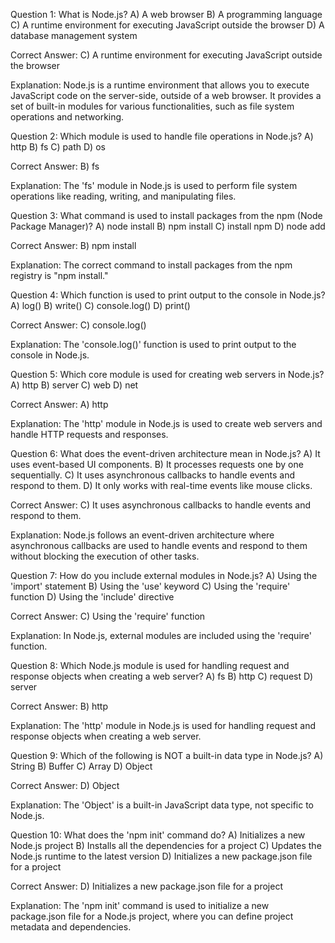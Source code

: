 Question 1: What is Node.js?
A) A web browser
B) A programming language
C) A runtime environment for executing JavaScript outside the browser
D) A database management system

Correct Answer: C) A runtime environment for executing JavaScript outside the browser

Explanation: Node.js is a runtime environment that allows you to execute JavaScript code on the server-side, outside of a web browser. It provides a set of built-in modules for various functionalities, such as file system operations and networking.

Question 2: Which module is used to handle file operations in Node.js?
A) http
B) fs
C) path
D) os

Correct Answer: B) fs

Explanation: The 'fs' module in Node.js is used to perform file system operations like reading, writing, and manipulating files.

Question 3: What command is used to install packages from the npm (Node Package Manager)?
A) node install
B) npm install
C) install npm
D) node add

Correct Answer: B) npm install

Explanation: The correct command to install packages from the npm registry is "npm install."

Question 4: Which function is used to print output to the console in Node.js?
A) log()
B) write()
C) console.log()
D) print()

Correct Answer: C) console.log()

Explanation: The 'console.log()' function is used to print output to the console in Node.js.

Question 5: Which core module is used for creating web servers in Node.js?
A) http
B) server
C) web
D) net

Correct Answer: A) http

Explanation: The 'http' module in Node.js is used to create web servers and handle HTTP requests and responses.

Question 6: What does the event-driven architecture mean in Node.js?
A) It uses event-based UI components.
B) It processes requests one by one sequentially.
C) It uses asynchronous callbacks to handle events and respond to them.
D) It only works with real-time events like mouse clicks.

Correct Answer: C) It uses asynchronous callbacks to handle events and respond to them.

Explanation: Node.js follows an event-driven architecture where asynchronous callbacks are used to handle events and respond to them without blocking the execution of other tasks.

Question 7: How do you include external modules in Node.js?
A) Using the 'import' statement
B) Using the 'use' keyword
C) Using the 'require' function
D) Using the 'include' directive

Correct Answer: C) Using the 'require' function

Explanation: In Node.js, external modules are included using the 'require' function.

Question 8: Which Node.js module is used for handling request and response objects when creating a web server?
A) fs
B) http
C) request
D) server

Correct Answer: B) http

Explanation: The 'http' module in Node.js is used for handling request and response objects when creating a web server.

Question 9: Which of the following is NOT a built-in data type in Node.js?
A) String
B) Buffer
C) Array
D) Object

Correct Answer: D) Object

Explanation: The 'Object' is a built-in JavaScript data type, not specific to Node.js.

Question 10: What does the 'npm init' command do?
A) Initializes a new Node.js project
B) Installs all the dependencies for a project
C) Updates the Node.js runtime to the latest version
D) Initializes a new package.json file for a project

Correct Answer: D) Initializes a new package.json file for a project

Explanation: The 'npm init' command is used to initialize a new package.json file for a Node.js project, where you can define project metadata and dependencies.